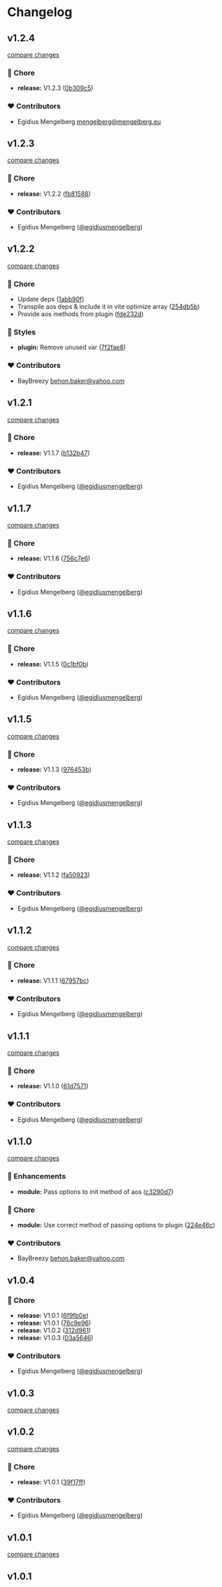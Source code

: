 # Changelog


## v1.2.4

[compare changes](https://github.com/egidiusmengelberg/nuxt-aos/compare/v1.2.3...v1.2.4)

### 🏡 Chore

- **release:** V1.2.3 ([0b309c5](https://github.com/egidiusmengelberg/nuxt-aos/commit/0b309c5))

### ❤️ Contributors

- Egidius Mengelberg <mengelberg@mengelberg.eu>

## v1.2.3

[compare changes](https://github.com/egidiusmengelberg/nuxt-aos/compare/v1.2.2...v1.2.3)

### 🏡 Chore

- **release:** V1.2.2 ([fb81588](https://github.com/egidiusmengelberg/nuxt-aos/commit/fb81588))

### ❤️ Contributors

- Egidius Mengelberg ([@egidiusmengelberg](http://github.com/egidiusmengelberg))

## v1.2.2

[compare changes](https://github.com/egidiusmengelberg/nuxt-aos/compare/v1.2.1...v1.2.2)

### 🏡 Chore

- Update deps ([1abb90f](https://github.com/egidiusmengelberg/nuxt-aos/commit/1abb90f))
- Transpile aos deps & include it in vite optimize array ([254db5b](https://github.com/egidiusmengelberg/nuxt-aos/commit/254db5b))
- Provide aos methods from plugin ([fde232d](https://github.com/egidiusmengelberg/nuxt-aos/commit/fde232d))

### 🎨 Styles

- **plugin:** Remove unused var ([7f2fae8](https://github.com/egidiusmengelberg/nuxt-aos/commit/7f2fae8))

### ❤️ Contributors

- BayBreezy <behon.baker@yahoo.com>

## v1.2.1

[compare changes](https://github.com/egidiusmengelberg/nuxt-aos/compare/v1.1.7...v1.2.1)

### 🏡 Chore

- **release:** V1.1.7 ([b132b47](https://github.com/egidiusmengelberg/nuxt-aos/commit/b132b47))

### ❤️ Contributors

- Egidius Mengelberg ([@egidiusmengelberg](http://github.com/egidiusmengelberg))

## v1.1.7

[compare changes](https://github.com/egidiusmengelberg/nuxt-aos/compare/v1.1.6...v1.1.7)

### 🏡 Chore

- **release:** V1.1.6 ([756c7e6](https://github.com/egidiusmengelberg/nuxt-aos/commit/756c7e6))

### ❤️ Contributors

- Egidius Mengelberg ([@egidiusmengelberg](http://github.com/egidiusmengelberg))

## v1.1.6

[compare changes](https://github.com/egidiusmengelberg/nuxt-aos/compare/v1.1.5...v1.1.6)

### 🏡 Chore

- **release:** V1.1.5 ([0c1bf0b](https://github.com/egidiusmengelberg/nuxt-aos/commit/0c1bf0b))

### ❤️ Contributors

- Egidius Mengelberg ([@egidiusmengelberg](http://github.com/egidiusmengelberg))

## v1.1.5

[compare changes](https://github.com/egidiusmengelberg/nuxt-aos/compare/v1.1.3...v1.1.5)

### 🏡 Chore

- **release:** V1.1.3 ([976453b](https://github.com/egidiusmengelberg/nuxt-aos/commit/976453b))

### ❤️ Contributors

- Egidius Mengelberg ([@egidiusmengelberg](http://github.com/egidiusmengelberg))

## v1.1.3

[compare changes](https://github.com/egidiusmengelberg/nuxt-aos/compare/v1.1.2...v1.1.3)

### 🏡 Chore

- **release:** V1.1.2 ([fa50923](https://github.com/egidiusmengelberg/nuxt-aos/commit/fa50923))

### ❤️ Contributors

- Egidius Mengelberg ([@egidiusmengelberg](http://github.com/egidiusmengelberg))

## v1.1.2

[compare changes](https://github.com/egidiusmengelberg/nuxt-aos/compare/v1.1.1...v1.1.2)

### 🏡 Chore

- **release:** V1.1.1 ([67957bc](https://github.com/egidiusmengelberg/nuxt-aos/commit/67957bc))

### ❤️ Contributors

- Egidius Mengelberg ([@egidiusmengelberg](http://github.com/egidiusmengelberg))

## v1.1.1

[compare changes](https://github.com/egidiusmengelberg/nuxt-aos/compare/v1.1.0...v1.1.1)

### 🏡 Chore

- **release:** V1.1.0 ([61d7571](https://github.com/egidiusmengelberg/nuxt-aos/commit/61d7571))

### ❤️  Contributors

- Egidius Mengelberg ([@egidiusmengelberg](http://github.com/egidiusmengelberg))

## v1.1.0

[compare changes](https://github.com/egidiusmengelberg/nuxt-aos/compare/v1.0.4...v1.1.0)

### 🚀 Enhancements

- **module:** Pass options to init method of aos ([c3290d7](https://github.com/egidiusmengelberg/nuxt-aos/commit/c3290d7))

### 🏡 Chore

- **module:** Use correct method of passing options to plugin ([224e46c](https://github.com/egidiusmengelberg/nuxt-aos/commit/224e46c))

### ❤️  Contributors

- BayBreezy <behon.baker@yahoo.com>

## v1.0.4


### 🏡 Chore

- **release:** V1.0.1 ([6f9fb0e](https://github.com/egidiusmengelberg/nuxt-aos/commit/6f9fb0e))
- **release:** V1.0.1 ([76c9e96](https://github.com/egidiusmengelberg/nuxt-aos/commit/76c9e96))
- **release:** V1.0.2 ([312d961](https://github.com/egidiusmengelberg/nuxt-aos/commit/312d961))
- **release:** V1.0.3 ([03a5646](https://github.com/egidiusmengelberg/nuxt-aos/commit/03a5646))

### ❤️  Contributors

- Egidius Mengelberg ([@egidiusmengelberg](http://github.com/egidiusmengelberg))

## v1.0.3

[compare changes](https://github.com/egidiusmengelberg/nuxt-aos/compare/v1.0.2...v1.0.3)

## v1.0.2

[compare changes](https://github.com/egidiusmengelberg/nuxt-aos/compare/v1.0.1...v1.0.2)

### 🏡 Chore

- **release:** V1.0.1 ([39f17ff](https://github.com/egidiusmengelberg/nuxt-aos/commit/39f17ff))

### ❤️  Contributors

- Egidius Mengelberg ([@egidiusmengelberg](http://github.com/egidiusmengelberg))

## v1.0.1

[compare changes](https://github.com/egidiusmengelberg/nuxt-aos/compare/v1.0.1...v1.0.1)

## v1.0.1

